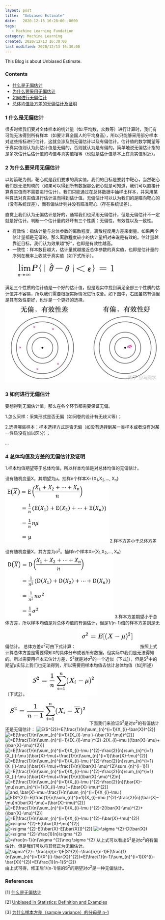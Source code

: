 ```yaml
---
layout: post
title:  "Unbiased Estimate"
date:   2020-12-13 16:28:00 -0600
tags:
   - Machine Learning Fundation
category: Machine Learning
created: 2020/12/13 16:30:00
last modified: 2020/12/13 16:30:00
---
```


This Blog is about Unbiased Estimate.

### Contents

- [什么是无偏估计](#a)
- [为什么要采用无偏估计](#b)
- [如何进行无偏估计](#c)
- [总体均值及方差的无偏估计及证明](#d)

<a name='a'></a>

### 1 什么是无偏估计
很多时候我们要对全体样本的统计量（如:平均数，众数等）进行计算时，我们有可能无法得到所有样本（如要计算全国人的平均身高），所以只能够采用部分样本对这些指标进行估计，这就会涉及到无偏估计以及有偏估计。估计值的数学期望等于真实值则认为此估计值是无偏的，否则就认为是有偏的。简单地说无偏估计指的是多次估计后估计值的均值与真实值相等（也就是估计值基本上在真实值附近）。

<a name='b'></a>

### 2 为什么要采用无偏估计

以射箭靶为例，靶心就是我们要求的真实值，我们的目标是要射中靶心，当然靶心我们是无法知晓的（如果可以得到所有数据那么靶心就是可知道，我们可以直接计算真实值而不需要进行估计）。我们只能通过在总体数据中抽样出样本，并采用某种算法对真实值进行估计进而得到估计值。无偏估计可以认为我们的是瞄向靶心的（没有系统误差），而有偏估计则并没有瞄准靶心（存在系统误差）。

直觉上我们认为无偏估计是好的，通常我们也采用无偏估计，但是无偏估计不一定就是好估计。判断一个估计量的好坏有三个性质：无偏性，有效性以及一致性。

- 有效性：指估计量与总体参数的离散程度，离散程度用方差来衡量。如果两个估计量都是无偏的，那么离散程度较小的估计量相对来说是有效的。估计量越靠近目标，我们认为效果越“好”，也即是有效性越高。
- 一致性：样本数目越大，估计量就越接近总体参数的真实值，也即是估计量的序列在概率上收敛于真实值（如下式所示）。
![1](/images/unbiased_estimate/unbiased_1.png)

满足三个性质的估计值是一个好的估计值，但是现实中找到满足全部三个性质的估计值并不容易，所以我们需要根据实际情况进行取舍。如下图中，右图虽然有偏但是其有效性更好，也许是一个更好的选择。
![2](/images/unbiased_estimate/unbiased_2.png)

<a name='c'></a>

### 3 如何进行无偏估计
要想得到无偏估计值，那么在各个环节都需要保证无偏。

1.怎么采样：采集形式是否无偏（如问卷的设计有无歧义等）；

2.选择哪些样本：样本选择方式是否无偏（如没有选择到某一类样本或者没有对某一性质没有加以区分）；

...

<a name='d'></a>

### 4 总体均值及方差的无偏估计及证明
<a name='mean'></a>
1.样本均值期望等于总体均值，所以样本均值是对总体均值的无偏估计。

设有随机变量X，其期望为μ。抽样n个样本X={X<sub>1</sub>,X<sub>2</sub>,..., X<sub>n</sub>}
![3](/images/unbiased_estimate/unbiased_3.png)
2.样本方差小于总体方差

设有随机变量X，其方差为σ<sup>2</sup>。抽样n个样本X={X<sub>1</sub>,X<sub>2</sub>,..., X<sub>n</sub>}
![4](/images/unbiased_estimate/unbiased_4.png)
3.样本方差期望小于总体方差，所以样本均值是对总体均值的有偏估计，但是1/(n-1)倍的样本方差则是无偏估计。
总体方差σ<sup>2</sup>可由下式计算：
![5](/images/unbiased_estimate/unbiased_5.png)
按照上式计算总体方差是需要得知X的具体分布或者所有数据，但实际中我们是无法得知的。所以需要用样本去估计方差，S<sup>2</sup>就是对σ<sup>2</sup>的一个近似（下式[1](#f1)），但是S<sup>2</sup>中的期望μ实际上我们也无法得到，所以需要用样本均值去估计总体均值（如[1](#mean)所述）（下式[2](#f2)）。
<a name='f1'></a>
![6](/images/unbiased_estimate/unbiased_6.png)
<a name='f2'></a>
![7](/images/unbiased_estimate/unbiased_7.png)
下面我们来验证S<sup>2</sup>是对σ<sup>2</sup>的有偏估计还是无偏估计：
<img src="https://latex.codecogs.com/gif.latex?E(S^{2})=E[\frac{1}{n}\sum_{n}^{i=1}(X_{i}-\bar{X})^{2}]" title="E(S^{2})=E[\frac{1}{n}\sum_{n}^{i=1}(X_{i}-\bar{X})^{2}]" />
<img src="https://latex.codecogs.com/gif.latex?=E[\frac{1}{n}\sum_{n}^{i=1}((X_{i}-\mu&space;)-(\bar{X}-\mu))^{2}]" title="=E[\frac{1}{n}\sum_{n}^{i=1}((X_{i}-\mu )-(\bar{X}-\mu))^{2}]" />
<img src="https://latex.codecogs.com/gif.latex?=E[\frac{1}{n}\sum_{n}^{i=1}((X_{i}-\mu&space;)^{2}-2(X_{i}-\mu&space;)(\bar{X}-\mu)&plus;(\bar{X}-\mu)^{2})]" title="=E[\frac{1}{n}\sum_{n}^{i=1}((X_{i}-\mu )^{2}-2(X_{i}-\mu )(\bar{X}-\mu)+(\bar{X}-\mu)^{2})]" />
<img src="https://latex.codecogs.com/gif.latex?=E[\frac{1}{n}\sum_{n}^{i=1}(X_{i}-\mu&space;)^{2}-\frac{2}{n}\sum_{n}^{i=1}(X_{i}-\mu&space;)(\bar{X}-\mu)&plus;\frac{1}{n}\sum_{n}^{i=1}(\bar{X}-\mu)^{2}]" title="=E[\frac{1}{n}\sum_{n}^{i=1}(X_{i}-\mu )^{2}-\frac{2}{n}\sum_{n}^{i=1}(X_{i}-\mu )(\bar{X}-\mu)+\frac{1}{n}\sum_{n}^{i=1}(\bar{X}-\mu)^{2}]" />
<img src="https://latex.codecogs.com/gif.latex?=E[\frac{1}{n}\sum_{n}^{i=1}(X_{i}-\mu&space;)^{2}-\frac{2}{n}\sum_{n}^{i=1}(X_{i}-\mu&space;)(\bar{X}-\mu)&plus;\frac{1}{n}(\bar{X}-\mu)^{2}\sum_{n}^{i=1}1]" title="=E[\frac{1}{n}\sum_{n}^{i=1}(X_{i}-\mu )^{2}-\frac{2}{n}\sum_{n}^{i=1}(X_{i}-\mu )(\bar{X}-\mu)+\frac{1}{n}(\bar{X}-\mu)^{2}\sum_{n}^{i=1}1]" />
<img src="https://latex.codecogs.com/gif.latex?=E[\frac{1}{n}\sum_{n}^{i=1}(X_{i}-\mu&space;)^{2}-\frac{2}{n}\sum_{n}^{i=1}(X_{i}-\mu&space;)(\bar{X}-\mu)&plus;\frac{1}{n}(\bar{X}-\mu)^{2}n]" title="=E[\frac{1}{n}\sum_{n}^{i=1}(X_{i}-\mu )^{2}-\frac{2}{n}\sum_{n}^{i=1}(X_{i}-\mu )(\bar{X}-\mu)+\frac{1}{n}(\bar{X}-\mu)^{2}n]" />
<img src="https://latex.codecogs.com/gif.latex?=E[\frac{1}{n}\sum_{n}^{i=1}(X_{i}-\mu&space;)^{2}-\frac{2}{n}(\bar{X}-\mu)\sum_{n}^{i=1}(X_{i}-\mu&space;)&plus;(\bar{X}-\mu)^{2}]" title="=E[\frac{1}{n}\sum_{n}^{i=1}(X_{i}-\mu )^{2}-\frac{2}{n}(\bar{X}-\mu)\sum_{n}^{i=1}(X_{i}-\mu )+(\bar{X}-\mu)^{2}]" />
<img src="https://latex.codecogs.com/gif.latex?and, \bar{X}-\mu=\frac{1}{n}\sum_{n}^{i=1}(X_{i}-\mu&space;)" title="and, \bar{X}-\mu=\frac{1}{n}\sum_{n}^{i=1}(X_{i}-\mu )" />
<img src="https://latex.codecogs.com/gif.latex?E(S^{2})=E[\frac{1}{n}\sum_{n}^{i=1}(X_{i}-\mu&space;)^{2}-\frac{2}{n}(\bar{X}-\mu)n(\bar{X}-\mu)&plus;(\bar{X}-\mu)^{2}]" title="E(S^{2})=E[\frac{1}{n}\sum_{n}^{i=1}(X_{i}-\mu )^{2}-\frac{2}{n}(\bar{X}-\mu)n(\bar{X}-\mu)+(\bar{X}-\mu)^{2}]" />
<img src="https://latex.codecogs.com/gif.latex?=E[\frac{1}{n}\sum_{n}^{i=1}(X_{i}-\mu&space;)^{2}-2(\bar{X}-\mu)^{2}&plus;(\bar{X}-\mu)^{2}]" title="=E[\frac{1}{n}\sum_{n}^{i=1}(X_{i}-\mu )^{2}-2(\bar{X}-\mu)^{2}+(\bar{X}-\mu)^{2}]" />
<img src="https://latex.codecogs.com/gif.latex?=E[\frac{1}{n}\sum_{n}^{i=1}(X_{i}-\mu&space;)^{2}-(\bar{X}-\mu)^{2}]" title="=E[\frac{1}{n}\sum_{n}^{i=1}(X_{i}-\mu )^{2}-(\bar{X}-\mu)^{2}]" />
<img src="https://latex.codecogs.com/gif.latex?=\sigma&space;^{2}-E[(\bar{X}-\mu)^{2}]" title="=\sigma ^{2}-E[(\bar{X}-\mu)^{2}]" />
<img src="https://latex.codecogs.com/gif.latex?=\sigma&space;^{2}-E[(\bar{X}-E[\bar{X}])^{2}]" title="=\sigma ^{2}-E[(\bar{X}-E[\bar{X}])^{2}]" />
<img src="https://latex.codecogs.com/gif.latex?=\sigma&space;^{2}-D(\bar{X})" title="=\sigma ^{2}-D(\bar{X})" />
<img src="https://latex.codecogs.com/gif.latex?=\sigma&space;^{2}-\frac{1}{n}\sigma&space;^{2}" title="=\sigma ^{2}-\frac{1}{n}\sigma ^{2}" />
<img src="https://latex.codecogs.com/gif.latex?=\frac{n-1}{n}\sigma&space;^{2}\neq&space;\sigma&space;^{2}" title="=\frac{n-1}{n}\sigma ^{2}\neq \sigma ^{2}" />
从上式可以看出S<sup>2</sup>是对σ<sup>2</sup>的有偏估计。但是我们可以将其修正为无偏估计。
<img src="https://latex.codecogs.com/gif.latex?\sigma^{2}=&space;\frac{n}{n-1}E(S^{2})=\frac{n}{n-1}E(\frac{1}{n}\sum_{n}^{i=1}(X^{i}-\bar{X})^{2})=E(\frac{1}{n-1}\sum_{n}^{i=1}(X^{i}-\bar{X})^{2})=E(\frac{1}{n-1}S^{2})" title="\sigma^{2}= \frac{n}{n-1}E(S^{2})=\frac{n}{n-1}E(\frac{1}{n}\sum_{n}^{i=1}(X^{i}-\bar{X})^{2})=E(\frac{1}{n-1}\sum_{n}^{i=1}(X^{i}-\bar{X})^{2})=E(\frac{1}{n-1}S^{2})" />
由上式可得，修正后1/(n-1)倍的S<sup>2</sup>的期望对σ<sup>2</sup>是一种无偏估计。

### References
\[1\] [什么是无偏估计](https://www.zhihu.com/question/22983179/answer/404391738)

\[2\] [Unbiased in Statistics: Definition and Examples](https://www.statisticshowto.com/unbiased/)

\[3\] [为什么样本方差（sample variance）的分母是 n-1](https://www.zhihu.com/question/20099757)
